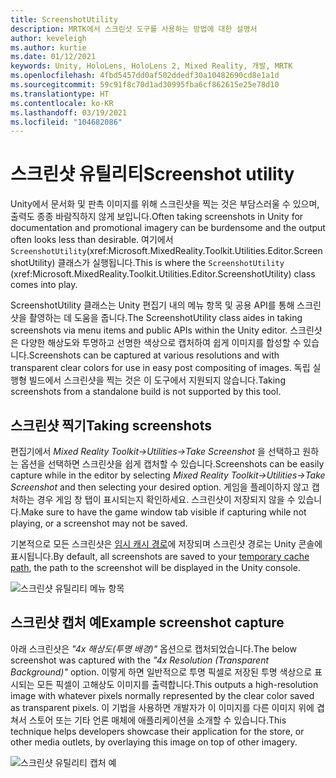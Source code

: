 ```yaml
---
title: ScreenshotUtility
description: MRTK에서 스크린샷 도구를 사용하는 방법에 대한 설명서
author: keveleigh
ms.author: kurtie
ms.date: 01/12/2021
keywords: Unity, HoloLens, HoloLens 2, Mixed Reality, 개발, MRTK
ms.openlocfilehash: 4fbd5457dd0af502ddedf30a10482690cd8e1a1d
ms.sourcegitcommit: 59c91f8c70d1ad30995fba6cf862615e25e78d10
ms.translationtype: HT
ms.contentlocale: ko-KR
ms.lasthandoff: 03/19/2021
ms.locfileid: "104682086"
---
```

# <a name="screenshot-utility"></a><span data-ttu-id="f4ef5-104">스크린샷 유틸리티</span><span class="sxs-lookup"><span data-stu-id="f4ef5-104">Screenshot utility</span></span>

<span data-ttu-id="f4ef5-105">Unity에서 문서화 및 판촉 이미지를 위해 스크린샷을 찍는 것은 부담스러울 수 있으며, 출력도 종종 바람직하지 않게 보입니다.</span><span class="sxs-lookup"><span data-stu-id="f4ef5-105">Often taking screenshots in Unity for documentation and promotional imagery can be burdensome and the output often looks less than desirable.</span></span> <span data-ttu-id="f4ef5-106">여기에서 `ScreenshotUtility`(xref:Microsoft.MixedReality.Toolkit.Utilities.Editor.ScreenshotUtility) 클래스가 실행됩니다.</span><span class="sxs-lookup"><span data-stu-id="f4ef5-106">This is where the `ScreenshotUtility` (xref:Microsoft.MixedReality.Toolkit.Utilities.Editor.ScreenshotUtility) class comes into play.</span></span>

<span data-ttu-id="f4ef5-107">ScreenshotUtility 클래스는 Unity 편집기 내의 메뉴 항목 및 공용 API를 통해 스크린샷을 촬영하는 데 도움을 줍니다.</span><span class="sxs-lookup"><span data-stu-id="f4ef5-107">The ScreenshotUtility class aides in taking screenshots via menu items and public APIs within the Unity editor.</span></span> <span data-ttu-id="f4ef5-108">스크린샷은 다양한 해상도와 투명하고 선명한 색상으로 캡처하여 쉽게 이미지를 합성할 수 있습니다.</span><span class="sxs-lookup"><span data-stu-id="f4ef5-108">Screenshots can be captured at various resolutions and with transparent clear colors for use in easy post compositing of images.</span></span> <span data-ttu-id="f4ef5-109">독립 실행형 빌드에서 스크린샷을 찍는 것은 이 도구에서 지원되지 않습니다.</span><span class="sxs-lookup"><span data-stu-id="f4ef5-109">Taking screenshots from a standalone build is not supported by this tool.</span></span>

## <a name="taking-screenshots"></a><span data-ttu-id="f4ef5-110">스크린샷 찍기</span><span class="sxs-lookup"><span data-stu-id="f4ef5-110">Taking screenshots</span></span>

<span data-ttu-id="f4ef5-111">편집기에서 *Mixed Reality Toolkit->Utilities->Take Screenshot* 을 선택하고 원하는 옵션을 선택하면 스크린샷을 쉽게 캡처할 수 있습니다.</span><span class="sxs-lookup"><span data-stu-id="f4ef5-111">Screenshots can be easily capture while in the editor by selecting *Mixed Reality Toolkit->Utilities->Take Screenshot* and then selecting your desired option.</span></span> <span data-ttu-id="f4ef5-112">게임을 플레이하지 않고 캡처하는 경우 게임 창 탭이 표시되는지 확인하세요. 스크린샷이 저장되지 않을 수 있습니다.</span><span class="sxs-lookup"><span data-stu-id="f4ef5-112">Make sure to have the game window tab visible if capturing while not playing, or a screenshot may not be saved.</span></span>

<span data-ttu-id="f4ef5-113">기본적으로 모든 스크린샷은 [임시 캐시 경로](https://docs.unity3d.com/ScriptReference/Application-temporaryCachePath.html)에 저장되며 스크린샷 경로는 Unity 콘솔에 표시됩니다.</span><span class="sxs-lookup"><span data-stu-id="f4ef5-113">By default, all screenshots are saved to your [temporary cache path](https://docs.unity3d.com/ScriptReference/Application-temporaryCachePath.html), the path to the screenshot will be displayed in the Unity console.</span></span>

![스크린샷 유틸리티 메뉴 항목](../images/screenshot-utility/MRTK_ScreenshotUtility_Menu_Item.png)

## <a name="example-screenshot-capture"></a><span data-ttu-id="f4ef5-115">스크린샷 캡처 예</span><span class="sxs-lookup"><span data-stu-id="f4ef5-115">Example screenshot capture</span></span>

<span data-ttu-id="f4ef5-116">아래 스크린샷은 *"4x 해상도(투명 배경)"* 옵션으로 캡처되었습니다.</span><span class="sxs-lookup"><span data-stu-id="f4ef5-116">The below screenshot was captured with the *"4x Resolution (Transparent Background)"* option.</span></span> <span data-ttu-id="f4ef5-117">이렇게 하면 일반적으로 투명 픽셀로 저장된 투명 색상으로 표시되는 모든 픽셀이 고해상도 이미지를 출력합니다.</span><span class="sxs-lookup"><span data-stu-id="f4ef5-117">This outputs a high-resolution image with whatever pixels normally represented by the clear color saved as transparent pixels.</span></span> <span data-ttu-id="f4ef5-118">이 기법을 사용하면 개발자가 이 이미지를 다른 이미지 위에 겹쳐서 스토어 또는 기타 언론 매체에 애플리케이션을 소개할 수 있습니다.</span><span class="sxs-lookup"><span data-stu-id="f4ef5-118">This technique helps developers showcase their application for the store, or other media outlets, by overlaying this image on top of other imagery.</span></span>

![스크린샷 유틸리티 캡처 예](../images/screenshot-utility/MRTK_ScreenshotUtility_Example_Capture.png)
